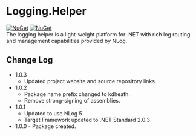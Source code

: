 # Logging.Helper
[![NuGet](https://img.shields.io/nuget/v/kdheath.Logging.Helper.svg)](https://www.nuget.org/packages/kdheath.Logging.Helper)
[![NuGet](https://img.shields.io/nuget/dt/kdheath.Logging.Helper.svg)](https://www.nuget.org/packages/kdheath.Logging.Helper)\
The logging helper is a light-weight platform for .NET with rich log routing and management capabilities provided by NLog.

## Change Log
- 1.0.3
  - Updated project website and source repository links.
- 1.0.2
  - Package name prefix changed to kdheath.
  - Remove strong-signing of assemblies.
- 1.0.1
  - Updated to use NLog 5
  - Target Framework updated to .NET Standard 2.0.3
- 1.0.0 - Package created.
